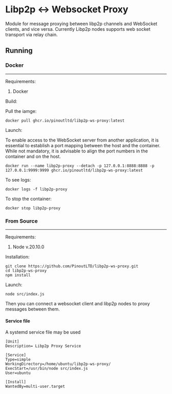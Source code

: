 # Libp2p <-> Websocket Proxy

Module for message proxying between libp2p channels and WebSocket clients, and vice versa. Currently Libp2p nodes supports web socket transport via relay chain.

## Running

### Docker

---

Requirements:
1. Docker

Build:

Pull the iamge:
```
docker pull ghcr.io/pinoutltd/libp2p-ws-proxy:latest
```

Launch:

To enable access to the WebSocket server from another application, it is essential to establish a port mapping between the host and the container. While not mandatory, it is advisable to align the port numbers in the container and on the host.
```
docker run --name libp2p-proxy --detach -p 127.0.0.1:8888:8888 -p 127.0.0.1:9999:9999 ghcr.io/pinoutltd/libp2p-ws-proxy:latest
```

To see logs:
```
docker logs -f libp2p-proxy
```

To stop the container:

```
docker stop libp2p-proxy
```

### From Source
---

Requirements:
1. Node v.20.10.0

Installation:

```
git clone https://github.com/PinoutLTD/libp2p-ws-proxy.git
cd libp2p-ws-proxy
npm install
```

Launch:

```
node src/index.js
```
Then you can connect a websocket client and libp2p nodes to proxy messages between them.

#### Service file
A systemd service file may be used
```
[Unit]
Description= Libp2p Proxy Service

[Service]
Type=simple
WorkingDirectory=/home/ubuntu/libp2p-ws-proxy/
ExecStart=/usr/bin/node src/index.js
User=ubuntu

[Install]
WantedBy=multi-user.target
```
